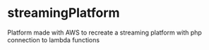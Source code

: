 # streamingPlatform
Platform made with AWS to recreate a streaming platform with php connection to lambda functions
